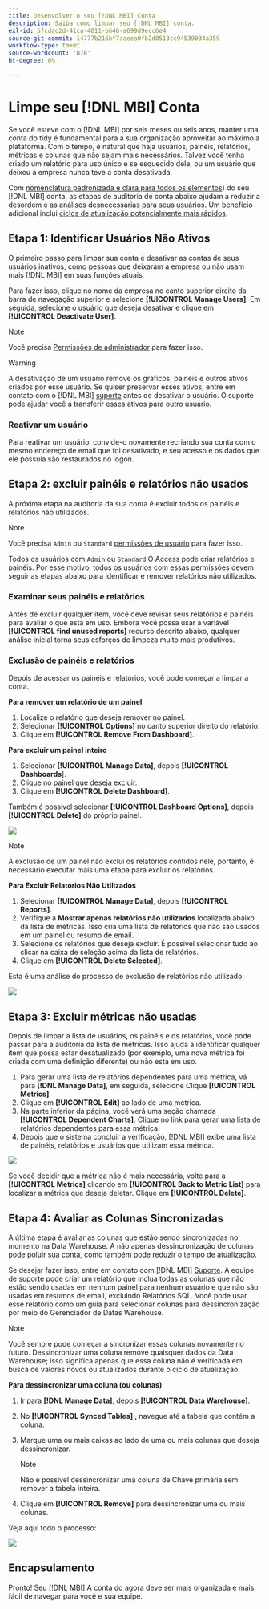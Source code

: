 ```yaml
---
title: Desenvolver o seu [!DNL MBI] Conta
description: Saiba como limpar seu [!DNL MBI] conta.
exl-id: 5fcdac2d-41ca-4011-b646-a699d9ecc6e4
source-git-commit: 14777b216bf7aaeea0fb2d0513cc94539034a359
workflow-type: tm+mt
source-wordcount: '878'
ht-degree: 0%

---
```


# Limpe seu [!DNL MBI] Conta

Se você esteve com o [!DNL MBI] por seis meses ou seis anos, manter uma conta do tidy é fundamental para a sua organização aproveitar ao máximo a plataforma. Com o tempo, é natural que haja usuários, painéis, relatórios, métricas e colunas que não sejam mais necessários. Talvez você tenha criado um relatório para uso único e se esquecido dele, ou um usuário que deixou a empresa nunca teve a conta desativada.

Com [nomenclatura padronizada e clara para todos os elementos](../best-practices/naming-elements.md)) do seu [!DNL MBI] conta, as etapas de auditoria de conta abaixo ajudam a reduzir a desordem e as análises desnecessárias para seus usuários. Um benefício adicional inclui [ciclos de atualização potencialmente mais rápidos](../best-practices/reduce-update-cycle-time.md).

## Etapa 1: Identificar Usuários Não Ativos

O primeiro passo para limpar sua conta é desativar as contas de seus usuários inativos, como pessoas que deixaram a empresa ou não usam mais [!DNL MBI] em suas funções atuais.

Para fazer isso, clique no nome da empresa no canto superior direito da barra de navegação superior e selecione **[!UICONTROL Manage Users]**. Em seguida, selecione o usuário que deseja desativar e clique em **[!UICONTROL Deactivate User]**.

>[!NOTE]
>
>Você precisa [Permissões de administrador](../administrator/user-management/user-management.md) para fazer isso.

>[!WARNING]
>
>A desativação de um usuário remove os gráficos, painéis e outros ativos criados por esse usuário. Se quiser preservar esses ativos, entre em contato com o [!DNL MBI] [suporte](../guide-overview.md) antes de desativar o usuário. O suporte pode ajudar você a transferir esses ativos para outro usuário.

### Reativar um usuário

Para reativar um usuário, convide-o novamente recriando sua conta com o mesmo endereço de email que foi desativado, e seu acesso e os dados que ele possuía são restaurados no logon.

## Etapa 2: excluir painéis e relatórios não usados

A próxima etapa na auditoria da sua conta é excluir todos os painéis e relatórios não utilizados.

>[!NOTE]
>
>Você precisa `Admin` ou `Standard` [permissões de usuário](../administrator/user-management/user-management.md) para fazer isso.

Todos os usuários com `Admin` ou `Standard` O Access pode criar relatórios e painéis. Por esse motivo, todos os usuários com essas permissões devem seguir as etapas abaixo para identificar e remover relatórios não utilizados.

### Examinar seus painéis e relatórios

Antes de excluir qualquer item, você deve revisar seus relatórios e painéis para avaliar o que está em uso. Embora você possa usar a variável **[!UICONTROL find unused reports]** recurso descrito abaixo, qualquer análise inicial torna seus esforços de limpeza muito mais produtivos.

### Exclusão de painéis e relatórios

Depois de acessar os painéis e relatórios, você pode começar a limpar a conta.

**Para remover um relatório de um painel**

1. Localize o relatório que deseja remover no painel.
1. Selecionar **[!UICONTROL Options]** no canto superior direito do relatório.
1. Clique em **[!UICONTROL Remove From Dashboard]**.

**Para excluir um painel inteiro**

1. Selecionar **[!UICONTROL Manage Data]**, depois **[!UICONTROL Dashboards**].
1. Clique no painel que deseja excluir.
1. Clique em **[!UICONTROL Delete Dashboard]**.

Também é possível selecionar **[!UICONTROL Dashboard Options]**, depois **[!UICONTROL Delete]** do próprio painel.

![](../../mbi/assets/Delete_from_dashboard.png)

>[!NOTE]
>
>A exclusão de um painel não exclui os relatórios contidos nele, portanto, é necessário executar mais uma etapa para excluir os relatórios.

**Para Excluir Relatórios Não Utilizados**

1. Selecionar **[!UICONTROL Manage Data]**, depois **[!UICONTROL Reports]**.
1. Verifique a **Mostrar apenas relatórios não utilizados** localizada abaixo da lista de métricas. Isso cria uma lista de relatórios que não são usados em um painel ou resumo de email.
1. Selecione os relatórios que deseja excluir. É possível selecionar tudo ao clicar na caixa de seleção acima da lista de relatórios.
1. Clique em **[!UICONTROL Delete Selected]**.

Esta é uma análise do processo de exclusão de relatórios não utilizado:

![](../../mbi/assets/unused_reports.png)

## Etapa 3: Excluir métricas não usadas

Depois de limpar a lista de usuários, os painéis e os relatórios, você pode passar para a auditoria da lista de métricas. Isso ajuda a identificar qualquer item que possa estar desatualizado (por exemplo, uma nova métrica foi criada com uma definição diferente) ou não está em uso.

1. Para gerar uma lista de relatórios dependentes para uma métrica, vá para **[!DNL Manage Data]**, em seguida, selecione Clique **[!UICONTROL Metrics]**.
1. Clique em **[!UICONTROL Edit]** ao lado de uma métrica.
1. Na parte inferior da página, você verá uma seção chamada **[!UICONTROL Dependent Charts]**. Clique no link para gerar uma lista de relatórios dependentes para essa métrica.
1. Depois que o sistema concluir a verificação, [!DNL MBI] exibe uma lista de painéis, relatórios e usuários que utilizam essa métrica.

![](../../mbi/assets/report_dependecies.png)

Se você decidir que a métrica não é mais necessária, volte para a **[!UICONTROL Metrics]** clicando em **[!UICONTROL Back to Metric List]** para localizar a métrica que deseja deletar. Clique em **[!UICONTROL Delete]**.

## Etapa 4: Avaliar as Colunas Sincronizadas

A última etapa é avaliar as colunas que estão sendo sincronizadas no momento na Data Warehouse. A não apenas dessincronização de colunas pode poluir sua conta, como também pode reduzir o tempo de atualização.

Se desejar fazer isso, entre em contato com [!DNL MBI] [Suporte](../guide-overview.md). A equipe de suporte pode criar um relatório que inclua todas as colunas que não estão sendo usadas em nenhum painel para nenhum usuário e que não são usadas em resumos de email, excluindo Relatórios SQL. Você pode usar esse relatório como um guia para selecionar colunas para dessincronização por meio do Gerenciador de Datas Warehouse.

>[!NOTE]
>
>Você sempre pode começar a sincronizar essas colunas novamente no futuro. Dessincronizar uma coluna remove quaisquer dados da Data Warehouse; isso significa apenas que essa coluna não é verificada em busca de valores novos ou atualizados durante o ciclo de atualização.

**Para dessincronizar uma coluna (ou colunas)**

1. Ir para **[!DNL Manage Data]**, depois **[!UICONTROL Data Warehouse]**.
1. No **[!UICONTROL Synced Tables]** , navegue até a tabela que contém a coluna.
1. Marque uma ou mais caixas ao lado de uma ou mais colunas que deseja dessincronizar.
   >[!NOTE]
   >
   >Não é possível dessincronizar uma coluna de Chave primária sem remover a tabela inteira.

1. Clique em **[!UICONTROL Remove]** para dessincronizar uma ou mais colunas.

Veja aqui todo o processo:

![](../../mbi/assets/drop_column.png)

## Encapsulamento

Pronto! Seu [!DNL MBI] A conta do agora deve ser mais organizada e mais fácil de navegar para você e sua equipe.
